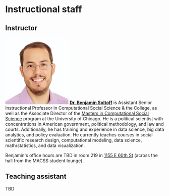 # Instructional staff

## Instructor

<img src="images/ben-soltoff.jpg" class="cover" width="200" height="212"/> [**Dr. Benjamin Soltoff**](https://bensoltoff.com/) is Assistant Senior Instructional Professor in Computational Social Science & the College, as well as the Associate Director of the [Masters in Computational Social Science](https://macss.uchicago.edu) program at the University of Chicago. He is a political scientist with concentrations in American government, political methodology, and law and courts. Additionally, he has training and experience in data science, big data analytics, and policy evaluation. He currently teaches courses in social scientific research design, computational modeling, data science, math/statistics, and data visualization.

Benjamin's office hours are TBD in room 219 in [1155 E 60th St](https://goo.gl/maps/iAotTKUvpn27YJrP8) (across the hall from the MACSS student lounge).

## Teaching assistant

TBD
